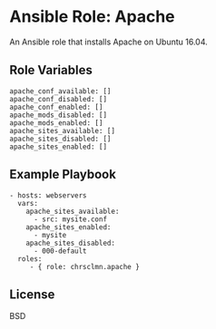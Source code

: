 Ansible Role: Apache
====================

An Ansible role that installs Apache on Ubuntu 16.04.

Role Variables
--------------

    apache_conf_available: []
    apache_conf_disabled: []
    apache_conf_enabled: []
    apache_mods_disabled: []
    apache_mods_enabled: []
    apache_sites_available: []
    apache_sites_disabled: []
    apache_sites_enabled: []

Example Playbook
----------------

    - hosts: webservers
      vars:
        apache_sites_available:
          - src: mysite.conf
        apache_sites_enabled:
          - mysite
        apache_sites_disabled:
          - 000-default
      roles:
         - { role: chrsclmn.apache }

License
-------

BSD
